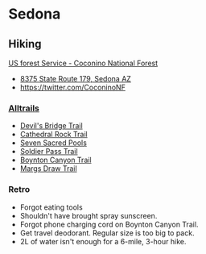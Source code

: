 # Sedona

## Hiking
[US forest Service - Coconino National Forest](https://www.fs.usda.gov/coconino)
* [8375 State Route 179, Sedona AZ](https://goo.gl/maps/jRmJr3RTTsRsPaPw9)
* https://twitter.com/CoconinoNF

### [Alltrails](https://www.alltrails.com/us/arizona/sedona)
* [Devil's Bridge Trail](https://www.alltrails.com/trail/us/arizona/devils-bridge-trail)
* [Cathedral Rock Trail](https://www.alltrails.com/trail/us/arizona/cathedral-rock-trail)
* [Seven Sacred Pools](https://www.alltrails.com/trail/us/arizona/seven-sacred-pools-trail)
* [Soldier Pass Trail](https://www.alltrails.com/trail/us/arizona/soldier-pass-trail)
* [Boynton Canyon Trail](https://www.alltrails.com/trail/us/arizona/boynton-canyon-trail)
* [Margs Draw Trail](https://www.alltrails.com/trail/us/arizona/margs-draw-trail?search=true)

### Retro
* Forgot eating tools
* Shouldn't have brought spray sunscreen.
* Forgot phone charging cord on Boynton Canyon Trail.
* Get travel deodorant. Regular size is too big to pack.
* 2L of water isn't enough for a 6-mile, 3-hour hike.
